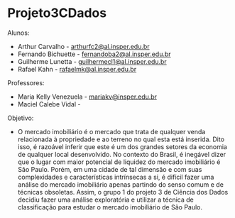 # Projeto3CDados

Alunos:

  - Arthur Carvalho - arthurfc2@al.insper.edu.br
  - Fernando Bichuette - fernandoba2@al.insper.edu.br
  - Guilherme Lunetta - guilhermecl1@al.insper.edu.br
  - Rafael Kahn - rafaelmk@al.insper.edu.br
  
Professores:
  - Maria Kelly Venezuela - mariakv@insper.edu.br
  - Maciel Calebe Vidal - 


Objetivo:

 - O mercado imobiliário é o mercado que trata de qualquer venda relacionada à propriedade e ao terreno no qual esta está inserida. Dito      isso, é razoável inferir que este é um dos grandes setores da economia de qualquer local desenvolvido. No contexto do Brasil, é            inegável dizer que o lugar com maior potencial de liquidez do mercado imobiliário é São Paulo. Porém, em uma cidade de tal dimensão e      com suas complexidades e características intrínsecas a si, é difícil fazer uma análise do mercado imobiliário apenas partindo do senso    comum e de técnicas obsoletas. Assim, o grupo 1 do projeto 3 de Ciência dos Dados decidiu fazer uma análise exploratória e utilizar a      técnica de classificação para estudar o mercado imobiliário de São Paulo.
